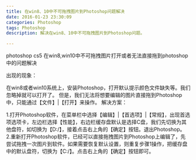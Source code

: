 ```yaml
---
title: 在win8、10中不可拖拽图片到Photoshop问题解决
date: 2016-01-23 23:30:09
categories: Photoshop
tags: Photoshop
description: 解决在win8、10中不可拖拽图片到Photoshop问题。

---
```


photoshop cs5 在win8,win10中不可拖拽图片打开或者无法直接拖到photoshop中的问题解决

出现的现象：

在win8或者win10系统上，安装Photoshop，打开默认提示颜色文件缺失等。我们忽略掉就可以打开了。
但是，我们无法将想要编辑的图片直接拖到Photoshop中，只能通过【文件】|【打开】来操作。
解决方案：

1.打开Photoshop软件，在菜单栏中选择【编辑】|【首选项】|【常规】，出现首选项选项卡，左边栏选择【性能】，右边栏缓存盘默认是选择C盘，我们先切换为其他盘符，如切换为【D:/】，接着点击右上角的【确定】按钮。退出Photoshop。
2.重新打开Photoshop软件，已经可以直接拖拽图片到Photoshop上编辑了，先尝试拖拽一次图片到软件。如果需要恢复默认设置，则重复步骤1操作，把缓存盘中的默认盘符，切换为【C:/】。点击右上角的【确定】按钮即可。

